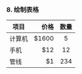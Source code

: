 ### 8. 绘制表格

| 项目   |   价格 | 数量 |
| ------ | -----: | :--: |
| 计算机 | \$1600 |  5   |
| 手机   |   \$12 |  12  |
| 管线   |    \$1 | 234  |

